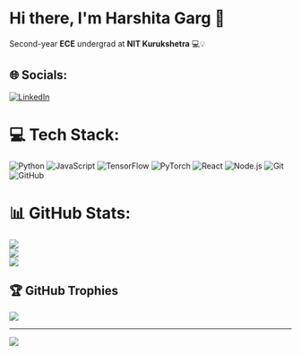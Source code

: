 # Hi there, I'm Harshita Garg 👋
Second-year **ECE** undergrad at **NIT Kurukshetra** 💻💡

## 🌐 Socials:
[![LinkedIn](https://img.shields.io/badge/LinkedIn-%230077B5.svg?logo=linkedin&logoColor=white)](https://linkedin.com/in/harshita-garg) 

# 💻 Tech Stack:
![Python](https://img.shields.io/badge/python-3670A0?style=for-the-badge&logo=python&logoColor=ffdd54) ![JavaScript](https://img.shields.io/badge/javascript-%23323330.svg?style=for-the-badge&logo=javascript&logoColor=%23F7DF1E) ![TensorFlow](https://img.shields.io/badge/tensorflow-%23FF6F00.svg?style=for-the-badge&logo=tensorflow&logoColor=white) ![PyTorch](https://img.shields.io/badge/pytorch-%23EE4C2C.svg?style=for-the-badge&logo=pytorch&logoColor=white) ![React](https://img.shields.io/badge/react-%2300D1F2.svg?style=for-the-badge&logo=react&logoColor=white) ![Node.js](https://img.shields.io/badge/Node.js-%23339933.svg?style=for-the-badge&logo=node.js&logoColor=white) ![Git](https://img.shields.io/badge/git-%23F1502F.svg?style=for-the-badge&logo=git&logoColor=white) ![GitHub](https://img.shields.io/badge/github-%23121011.svg?style=for-the-badge&logo=github&logoColor=white) 

# 📊 GitHub Stats:
![](https://github-readme-stats.vercel.app/api?username=harshita-garg&theme=merko&hide_border=false&include_all_commits=true&count_private=true)<br/>
![](https://github-readme-streak-stats.herokuapp.com/?user=harshita-garg&theme=merko&hide_border=false)<br/>
![](https://github-readme-stats.vercel.app/api/top-langs/?username=harshita-garg&theme=merko&hide_border=false&include_all_commits=true&count_private=true&layout=compact)

## 🏆 GitHub Trophies
![](https://github-profile-trophy.vercel.app/?username=harshita-garg&theme=radical&no-frame=false&no-bg=false&margin-w=4)

---

[![](https://visitcount.itsvg.in/api?id=harshita-garg&icon=0&color=0)](https://visitcount.itsvg.in)

<!--
**harshita-garg/harshita-garg** is a ✨ _special_ ✨ repository because its `README.md` (this file) appears on your GitHub profile.

Here are some ideas to get you started:

- 🌱 I’m currently learning **Machine Learning**, **Deep Learning**, **DSA**, and **Web Development**.
- 📫 How to reach me: harshita.garg@example.com
- 😄 Pronouns: she/her
-->
